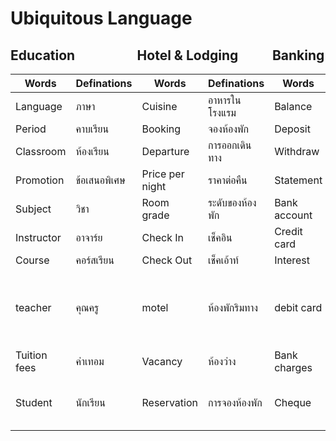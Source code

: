 # Ubiquitous Language
## Education   &nbsp;&nbsp;&nbsp;&nbsp;&nbsp;&nbsp;&nbsp;&nbsp;&nbsp;&nbsp;&nbsp;&nbsp;&nbsp;&nbsp;&nbsp;&nbsp;&nbsp;&nbsp; Hotel & Lodging &nbsp;&nbsp;&nbsp;&nbsp;&nbsp;&nbsp;&nbsp;&nbsp;&nbsp;&nbsp;Banking              
| Words 		| Definations   | Words | Definations | Words | Definations |
| ---   		| ---	 		|--- 	| --- 			| --- | --- |
| Language		| ภาษา 			|Cuisine | อาหารในโรงแรม | Balance | ยอดเงิน |
| Period		| คาบเรียน 		 | Booking | จองห้องพัก | Deposit | ฝากเงิน | 
| Classroom 	| ห้องเรียน 	|Departure |	การออกเดินทาง | Withdraw | ถอนเงิน |
| Promotion 	| ข้อเสนอพิเศษ | Price per night | ราคาต่อคืน | Statement | บันทึกรายการของบัญชี |
| Subject		| วิชา | Room grade | ระดับของห้องพัก |	Bank account | บัญชีเงินฝาก |
| Instructor	| อาจาร์ย |	Check In | เช็คอิน | Credit card | บัตรเครดิต |
| Course		| คอร์สเรียน | Check Out| เช็คเอ้าท์ | Interest | ดอกเบี้ย |
| teacher		| คุณครู | motel | ห้องพักริมทาง | debit card | บัตรที่ผูกไว้กับบัญชีเงินฝากของผู้ถือบัตร เพื่อใช้ทำรายการที่เครื่อง ATM |
| Tuition fees  | ค่าเทอม | Vacancy | ห้องว่าง | Bank charges | ค่าธรรมเนียมสำหรับธนาคาร |
| Student		| นักเรียน 	| Reservation | การจองห้องพัก  | Cheque | เอกสารที่ผู้สั่งจ่ายเขียนเพื่อให้ธนาคารจ่ายเงินแก่ผู้ถือ |


